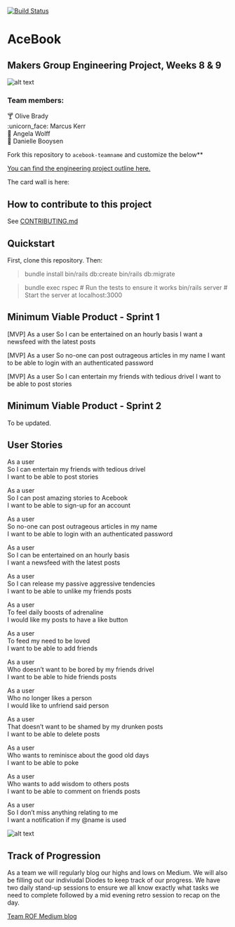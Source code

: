 [![Build Status](https://travis-ci.com/Whatapalaver/acebook-ROF.svg?branch=master)](https://travis-ci.com/Whatapalaver/acebook-ROF)
# AceBook

## Makers Group Engineering Project, Weeks 8 & 9

![alt text](http://res.cloudinary.com/dani-devs-and-designs/image/upload/v1536274819/Screen_Shot_2018-09-06_at_23.59.13_qhoqw0.png)

### Team members:
:cocktail: Olive Brady  
:unicorn_face:  Marcus Kerr  
:wolf: Angela Wolff  
:ghost: Danielle Booysen  

Fork this repository to `acebook-teamname` and customize
the below**

[You can find the engineering project outline here.](https://github.com/makersacademy/course/tree/master/engineering_projects/rails)

The card wall is here: <please update>

## How to contribute to this project
See [CONTRIBUTING.md](CONTRIBUTING.md)

## Quickstart

First, clone this repository. Then:

> bundle install
> bin/rails db:create
> bin/rails db:migrate

> bundle exec rspec # Run the tests to ensure it works
> bin/rails server # Start the server at localhost:3000

## Minimum Viable Product - Sprint 1

[MVP] As a user
So I can be entertained on an hourly basis
I want a newsfeed with the latest posts

[MVP] As a user
So no-one can post outrageous articles in my name
I want to be able to login with an authenticated password

[MVP] As a user
So I can entertain my friends with tedious drivel
I want to be able to post stories

## Minimum Viable Product - Sprint 2

To be updated. 

## User Stories 

As a user  
So I can entertain my friends with tedious drivel  
I want to be able to post stories

As a user  
So I can post amazing stories to Acebook  
I want to be able to sign-up for an account  

As a user  
So no-one can post outrageous articles in my name  
I want to be able to login with an authenticated password  

As a user  
So I can be entertained on an hourly basis  
I want a newsfeed with the latest posts  

As a user   
So I can release my passive aggressive tendencies  
I want to be able to unlike my friends posts  

As a user  
To feel daily boosts of adrenaline  
I would like my posts to have a like button  

As a user  
To feed my need to be loved  
I want to be able to add friends  

As a user  
Who doesn’t want to be bored by my friends drivel  
I want to be able to hide friends posts  

As a user   
Who no longer likes a person  
I would like to unfriend said person  

As a user  
That doesn’t want to be shamed by my drunken posts  
I want to be able to delete posts  

As a user  
Who wants to reminisce about the good old days  
I want to be able to poke  

As a user  
Who wants to add wisdom to others posts  
I want to be able to comment on friends posts  

As a user  
So I don’t miss anything relating to me  
I want a notification if my @name is used  

![alt text](http://res.cloudinary.com/dani-devs-and-designs/image/upload/v1536274879/Screen_Shot_2018-09-07_at_00.00.54_p5ivxt.png)

## Track of Progression

As a team we will regularly blog our highs and lows on Medium. We will also be filling out our indiviudal Diodes to keep track of our progress. We have two daily stand-up sessions to ensure we all know exactly what tasks we need to complete followed by a mid evening retro session to recap on the day. 

[Team ROF Medium blog](https://medium.com/team-rof)

